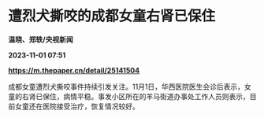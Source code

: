 # 遭烈犬撕咬的成都女童右肾已保住
**温晓、郑轶/央视新闻**

**2023-11-01 07:51**

**https://m.thepaper.cn/detail/25141504**

成都女童遭烈犬撕咬事件持续引发关注。11月1日，华西医院医生会诊后表示，女童的右肾已保住，病情平稳。事发小区所在的羊马街道办事处工作人员则表示，目前女童还在医院接受治疗，恢复情况较好。
